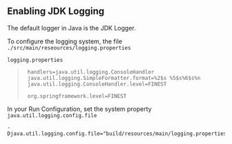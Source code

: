 

## Enabling JDK Logging

The default logger in Java is the JDK Logger.

To configure the logging system, the file `./src/main/reseources/logging.properties`

`logging.properties`
>   ```properties
>    handlers=java.util.logging.ConsoleHandler
>    java.util.logging.SimpleFormatter.format=%2$s %5$s%6$s%n
>    java.util.logging.ConsoleHandler.level=FINEST
>
>    org.springframework.level=FINEST
>    ```

In your Run Configuration, set the system property `java.util.logging.config.file`
```
-Djava.util.logging.config.file="build/resources/main/logging.properties"
```


